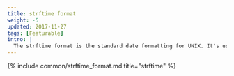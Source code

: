 ```yaml
---
title: strftime format
weight: -5
updated: 2017-11-27
tags: [Featurable]
intro: |
  The strftime format is the standard date formatting for UNIX. It's used in C, Ruby, and more.
---
```


{% include common/strftime_format.md title="strftime" %}
